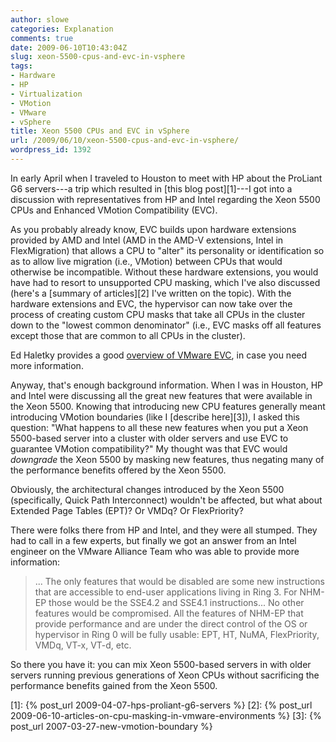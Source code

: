 ```yaml
---
author: slowe
categories: Explanation
comments: true
date: 2009-06-10T10:43:04Z
slug: xeon-5500-cpus-and-evc-in-vsphere
tags:
- Hardware
- HP
- Virtualization
- VMotion
- VMware
- vSphere
title: Xeon 5500 CPUs and EVC in vSphere
url: /2009/06/10/xeon-5500-cpus-and-evc-in-vsphere/
wordpress_id: 1392
---
```


In early April when I traveled to Houston to meet with HP about the ProLiant G6 servers---a trip which resulted in [this blog post][1]---I got into a discussion with representatives from HP and Intel regarding the Xeon 5500 CPUs and Enhanced VMotion Compatibility (EVC).

As you probably already know, EVC builds upon hardware extensions provided by AMD and Intel (AMD in the AMD-V extensions, Intel in FlexMigration) that allows a CPU to "alter" its personality or identification so as to allow live migration (i.e., VMotion) between CPUs that would otherwise be incompatible. Without these hardware extensions, you would have had to resort to unsupported CPU masking, which I've also discussed (here's a [summary of articles][2] I've written on the topic). With the hardware extensions and EVC, the hypervisor can now take over the process of creating custom CPU masks that take all CPUs in the cluster down to the "lowest common denominator" (i.e., EVC masks off all features except those that are common to all CPUs in the cluster).

Ed Haletky provides a good [overview of VMware EVC](http://www.itworld.com/virtualization/56292/understanding-vmware-evc), in case you need more information.

Anyway, that's enough background information. When I was in Houston, HP and Intel were discussing all the great new features that were available in the Xeon 5500. Knowing that introducing new CPU features generally meant introducing VMotion boundaries (like I [describe here][3]), I asked this question: "What happens to all these new features when you put a Xeon 5500-based server into a cluster with older servers and use EVC to guarantee VMotion compatibility?" My thought was that EVC would _downgrade_ the Xeon 5500 by masking new features, thus negating many of the performance benefits offered by the Xeon 5500.

Obviously, the architectural changes introduced by the Xeon 5500 (specifically, Quick Path Interconnect) wouldn't be affected, but what about Extended Page Tables (EPT)? Or VMDq? Or FlexPriority?

There were folks there from HP and Intel, and they were all stumped. They had to call in a few experts, but finally we got an answer from an Intel engineer on the VMware Alliance Team who was able to provide more information:

>... The only features that would be disabled are some new instructions that are accessible to end-user applications living in Ring 3. For NHM-EP those would be the SSE4.2 and SSE4.1 instructions... No other features would be compromised. All the features of NHM-EP that provide performance and are under the direct control of the OS or hypervisor in Ring 0 will be fully usable: EPT, HT, NuMA, FlexPriority, VMDq, VT-x, VT-d, etc.

So there you have it: you can mix Xeon 5500-based servers in with older servers running previous generations of Xeon CPUs without sacrificing the performance benefits gained from the Xeon 5500.

[1]: {% post_url 2009-04-07-hps-proliant-g6-servers %}
[2]: {% post_url 2009-06-10-articles-on-cpu-masking-in-vmware-environments %}
[3]: {% post_url 2007-03-27-new-vmotion-boundary %}

